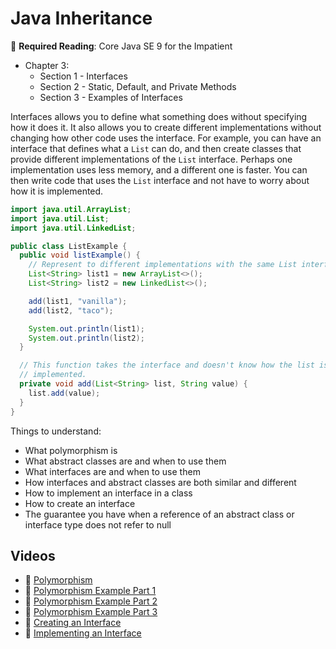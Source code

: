 # Java Inheritance

📖 **Required Reading**: Core Java SE 9 for the Impatient

- Chapter 3:
  - Section 1 - Interfaces
  - Section 2 - Static, Default, and Private Methods
  - Section 3 - Examples of Interfaces

Interfaces allows you to define what something does without specifying how it does it. It also allows you to create different implementations without changing how other code uses the interface. For example, you can have an interface that defines what a `List` can do, and then create classes that provide different implementations of the `List` interface. Perhaps one implementation uses less memory, and a different one is faster. You can then write code that uses the `List` interface and not have to worry about how it is implemented.

```java
import java.util.ArrayList;
import java.util.List;
import java.util.LinkedList;

public class ListExample {
  public void listExample() {
    // Represent to different implementations with the same List interface.
    List<String> list1 = new ArrayList<>();
    List<String> list2 = new LinkedList<>();

    add(list1, "vanilla");
    add(list2, "taco");

    System.out.println(list1);
    System.out.println(list2);
  }

  // This function takes the interface and doesn't know how the list is
  // implemented.
  private void add(List<String> list, String value) {
    list.add(value);
  }
}
```

Things to understand:

- What polymorphism is
- What abstract classes are and when to use them
- What interfaces are and when to use them
- How interfaces and abstract classes are both similar and different
- How to implement an interface in a class
- How to create an interface
- The guarantee you have when a reference of an abstract class or interface type does not refer to null

## Videos

- 🎥 [Polymorphism](https://byu.hosted.panopto.com/Panopto/Pages/Viewer.aspx?id=23d2e58e-9628-43a4-9aaa-ad640141e7dc&start=0)
- 🎥 [Polymorphism Example Part 1](https://byu.hosted.panopto.com/Panopto/Pages/Viewer.aspx?id=88adc709-e900-47d6-9e9a-ad64014400ad&start=0)
- 🎥 [Polymorphism Example Part 2](https://byu.hosted.panopto.com/Panopto/Pages/Viewer.aspx?id=ebfcd403-53e4-4b68-8a3d-ad6401453df4&start=0)
- 🎥 [Polymorphism Example Part 3](https://byu.hosted.panopto.com/Panopto/Pages/Viewer.aspx?id=f451dd38-e32d-445f-be0d-ad6401470c45&start=0)
- 🎥 [Creating an Interface](https://byu.hosted.panopto.com/Panopto/Pages/Viewer.aspx?id=2da0fb3a-7aca-4344-a42b-ad640149f9e2&start=0)
- 🎥 [Implementing an Interface](https://byu.hosted.panopto.com/Panopto/Pages/Viewer.aspx?id=f7ec17c1-c815-429b-8ffd-ad64014b0921&start=0)
